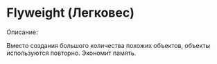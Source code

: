 # Flyweight (Легковес)

Описание:

Вместо создания большого количества похожих объектов, объекты используются повторно. 
Экономит память.
